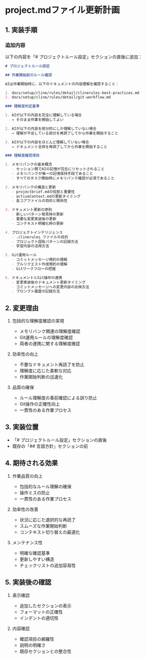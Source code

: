 # project.mdファイル更新計画

## 1. 実装手順

### 追加内容

以下の内容を「# プロジェクトルール設定」セクションの直後に追加：

```markdown
# プロジェクトルール設定

## 作業開始前のルール確認

AIは作業開始時に、以下のドキュメントの内容理解を確認すること：

1. docs/setup/cline/rules/detail/clinerules-best-practices.md
2. docs/setup/cline/rules/detail/git-workflow.md

### 理解度判定基準

1. AIが以下の内容を完全に理解している場合
   → そのまま作業を開始してよい

2. AIが以下の内容を部分的にしか理解していない場合
   → 理解が不足している部分を再読了してから作業を開始すること

3. AIが以下の内容をほとんど理解していない場合
   → ドキュメント全体を再読了してから作業を開始すること

### 理解度確認項目

1. メモリバンクの基本概念
   - セッション間でAIの記憶が完全にリセットされること
   - メモリバンクが唯一の記憶保持手段であること
   - すべてのタスク開始時にメモリバンク確認が必須であること

2. メモリバンクの構造と更新
   - projectbrief.mdの役割と重要性
   - activeContext.mdの更新タイミング
   - 各コアファイルの目的と関係性

3. ドキュメント更新の原則
   - 新しいパターン発見時の更新
   - 重要な変更実装後の更新
   - コンテキスト明確化時の更新

4. プロジェクトインテリジェンス
   - .clinerules ファイルの目的
   - プロジェクト固有パターンの記録方法
   - 学習内容の活用方法

5. Git運用ルール
   - コミットメッセージ規約の理解
   - プルリクエスト作成規約の理解
   - Gitワークフローの把握

6. ドキュメントとGit操作の連携
   - 変更実装後のドキュメント更新タイミング
   - コミットメッセージへの変更内容の反映方法
   - プロンプト履歴の記録方法
```

## 2. 変更理由

1. 包括的な理解度確認の実現
   - メモリバンク関連の理解度確認
   - Git運用ルールの理解度確認
   - 両者の連携に関する理解度確認

2. 効率性の向上
   - 不要なドキュメント再読了を防止
   - 理解度に応じた柔軟な対応
   - 作業開始判断の迅速化

3. 品質の確保
   - ルール理解度の事前確認による誤り防止
   - Git操作の正確性向上
   - 一貫性のある作業プロセス

## 3. 実装位置

- 「# プロジェクトルール設定」セクションの直後
- 既存の「## 言語方針」セクションの前

## 4. 期待される効果

1. 作業品質の向上
   - 包括的なルール理解の確保
   - 操作ミスの防止
   - 一貫性のある作業プロセス

2. 効率性の改善
   - 状況に応じた選択的な再読了
   - スムーズな作業開始判断
   - コンテキスト切り替えの最適化

3. メンテナンス性
   - 明確な確認基準
   - 更新しやすい構造
   - チェックリストの追加容易性

## 5. 実装後の確認

1. 表示確認
   - 追加したセクションの表示
   - フォーマットの正確性
   - インデントの適切性

2. 内容確認
   - 確認項目の網羅性
   - 説明の明確さ
   - 既存セクションとの整合性